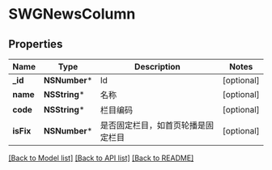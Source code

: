 # SWGNewsColumn

## Properties
Name | Type | Description | Notes
------------ | ------------- | ------------- | -------------
**_id** | **NSNumber*** | Id | [optional] 
**name** | **NSString*** | 名称 | [optional] 
**code** | **NSString*** | 栏目编码 | [optional] 
**isFix** | **NSNumber*** | 是否固定栏目，如首页轮播是固定栏目 | [optional] 

[[Back to Model list]](../README.md#documentation-for-models) [[Back to API list]](../README.md#documentation-for-api-endpoints) [[Back to README]](../README.md)


